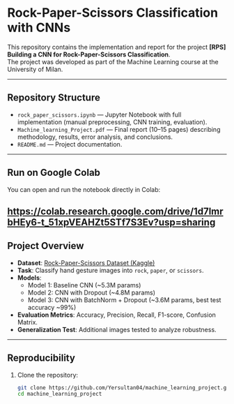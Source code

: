# Rock-Paper-Scissors Classification with CNNs

This repository contains the implementation and report for the project **[RPS] Building a CNN for Rock-Paper-Scissors Classification**.  
The project was developed as part of the Machine Learning course at the University of Milan.  

---

## Repository Structure
- `rock_paper_scissors.ipynb` — Jupyter Notebook with full implementation (manual preprocessing, CNN training, evaluation).
- `Machine_learning_Project.pdf` — Final report (10–15 pages) describing methodology, results, error analysis, and conclusions.
- `README.md` — Project documentation.

---

## Run on Google Colab
You can open and run the notebook directly in Colab:

https://colab.research.google.com/drive/1d7lmrbHEy6-t_51xpVEAHZt5STf7S3Ev?usp=sharing
---

## Project Overview
- **Dataset**: [Rock-Paper-Scissors Dataset (Kaggle)](https://www.kaggle.com/datasets/drgfreeman/rockpaperscissors)  
- **Task**: Classify hand gesture images into `rock`, `paper`, or `scissors`.
- **Models**:  
  - Model 1: Baseline CNN (~5.3M params)  
  - Model 2: CNN with Dropout (~4.8M params)  
  - Model 3: CNN with BatchNorm + Dropout (~3.6M params, best test accuracy ~99%)  
- **Evaluation Metrics**: Accuracy, Precision, Recall, F1-score, Confusion Matrix.  
- **Generalization Test**: Additional images tested to analyze robustness.  

---

## Reproducibility
1. Clone the repository:  
   ```bash
   git clone https://github.com/Yersultan04/machine_learning_project.git
   cd machine_learning_project
